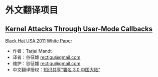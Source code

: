 # 外文翻译项目

## [Kernel Attacks Through User-Mode Callbacks][0]

[Black Hat USA 2011][1]
[White Paper][2]

- 作者：Tarjei Mandt
- 译者：谷征雄 <rectigu@gmail.com>
- 维护：谷征雄 <rectigu@gmail.com>
- 中文翻译授权：[知识共享“署名 3.0 中国大陆”][3]

[0]: kernel-attacks-through-user-mode-callbacks/README.md
[1]: https://www.blackhat.com/html/bh-us-11/bh-us-11-archives.html#Mandt
[2]: https://media.blackhat.com/bh-us-11/Mandt/BH_US_11_Mandt_win32k_WP.pdf
[3]: http://creativecommons.org/licenses/by/3.0/cn/

